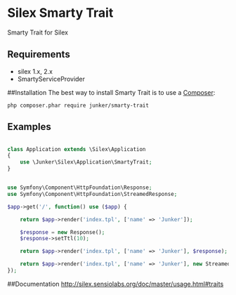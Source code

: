 # Silex Smarty Trait
Smarty Trait for Silex

## Requirements
- silex 1.x, 2.x
- SmartyServiceProvider

##Installation
The best way to install Smarty Trait is to use a [Composer](https://getcomposer.org/download):

    php composer.phar require junker/smarty-trait

## Examples

```php

class Application extends \Silex\Application
{
	use \Junker\Silex\Application\SmartyTrait;
}

```

```php

use Symfony\Component\HttpFoundation\Response;
use Symfony\Component\HttpFoundation\StreamedResponse;

$app->get('/', function() use ($app) {

    return $app->render('index.tpl', ['name' => 'Junker']);

    $response = new Response();
    $response->setTtl(10);

    return $app->render('index.tpl', ['name' => 'Junker'], $response);

	return $app->render('index.tpl', ['name' => 'Junker'], new StreamedResponse());
});

```
##Documentation
http://silex.sensiolabs.org/doc/master/usage.html#traits
